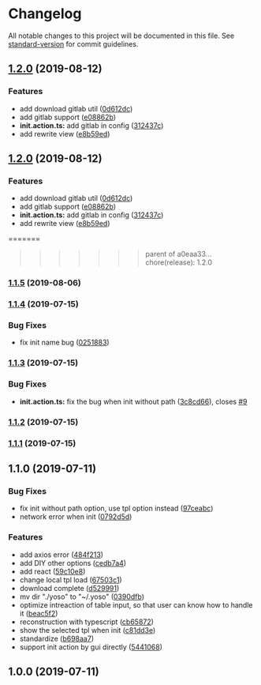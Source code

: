 # Changelog

All notable changes to this project will be documented in this file. See [standard-version](https://github.com/conventional-changelog/standard-version) for commit guidelines.

## [1.2.0](https://github.com/Linjovi/yoso/compare/v1.1.5...v1.2.0) (2019-08-12)


### Features

* add download gitlab util ([0d612dc](https://github.com/Linjovi/yoso/commit/0d612dc))
* add gitlab support ([e08862b](https://github.com/Linjovi/yoso/commit/e08862b))
* **init.action.ts:** add gitlab in config ([312437c](https://github.com/Linjovi/yoso/commit/312437c))
* add rewrite view ([e8b59ed](https://github.com/Linjovi/yoso/commit/e8b59ed))



## [1.2.0](https://github.com/Linjovi/yoso/compare/v1.1.5...v1.2.0) (2019-08-12)


### Features

* add download gitlab util ([0d612dc](https://github.com/Linjovi/yoso/commit/0d612dc))
* add gitlab support ([e08862b](https://github.com/Linjovi/yoso/commit/e08862b))
* **init.action.ts:** add gitlab in config ([312437c](https://github.com/Linjovi/yoso/commit/312437c))
* add rewrite view ([e8b59ed](https://github.com/Linjovi/yoso/commit/e8b59ed))



=======
>>>>>>> parent of a0eaa33... chore(release): 1.2.0
### [1.1.5](https://github.com/Linjovi/yoso/compare/v1.1.4...v1.1.5) (2019-08-06)



### [1.1.4](https://github.com/Linjovi/yoso/compare/v1.1.3...v1.1.4) (2019-07-15)


### Bug Fixes

* fix init name bug ([0251883](https://github.com/Linjovi/yoso/commit/0251883))



### [1.1.3](https://github.com/Linjovi/yoso/compare/v1.1.2...v1.1.3) (2019-07-15)


### Bug Fixes

* **init.action.ts:** fix the bug when init without path ([3c8cd66](https://github.com/Linjovi/yoso/commit/3c8cd66)), closes [#9](https://github.com/Linjovi/yoso/issues/9)



### [1.1.2](https://github.com/Linjovi/yoso/compare/v1.1.1...v1.1.2) (2019-07-15)



### [1.1.1](https://github.com/Linjovi/yoso/compare/v1.1.0...v1.1.1) (2019-07-15)



## 1.1.0 (2019-07-11)


### Bug Fixes

* fix init without path option, use tpl option instead ([97ceabc](https://github.com/Linjovi/yoso/commit/97ceabc))
* network error when init ([0792d5d](https://github.com/Linjovi/yoso/commit/0792d5d))


### Features

* add axios error ([484f213](https://github.com/Linjovi/yoso/commit/484f213))
* add DIY other options ([cedb7a4](https://github.com/Linjovi/yoso/commit/cedb7a4))
* add react ([59c10e8](https://github.com/Linjovi/yoso/commit/59c10e8))
* change local tpl load ([67503c1](https://github.com/Linjovi/yoso/commit/67503c1))
* download complete ([d529991](https://github.com/Linjovi/yoso/commit/d529991))
* mv dir "./yoso" to "~/.yoso" ([0390dfb](https://github.com/Linjovi/yoso/commit/0390dfb))
* optimize intreaction of table input, so that user can know how to handle it ([beac5f2](https://github.com/Linjovi/yoso/commit/beac5f2))
* reconstruction with typescript ([cb65872](https://github.com/Linjovi/yoso/commit/cb65872))
* show the selected tpl when init ([c81dd3e](https://github.com/Linjovi/yoso/commit/c81dd3e))
* standardize ([b698aa7](https://github.com/Linjovi/yoso/commit/b698aa7))
* support init action by gui directly ([5441068](https://github.com/Linjovi/yoso/commit/5441068))



## 1.0.0 (2019-07-11)
